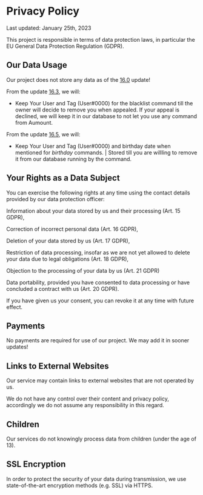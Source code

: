 # Privacy Policy

Last updated: January 25th, 2023

This project is responsible in terms of data protection laws, in particular the EU General Data Protection Regulation (GDPR).


## Our Data Usage

Our project does not store any data as of the [16.0](https://github.com/Sev6nOfficial/aumount-docs/releases/tag/discord-bot-v14) update!

From the update [16.3](https://github.com/Sev6nOfficial/aumount-docs/releases/tag/bot), we will:

- Keep Your User and Tag (User#0000) for the blacklist command till the owner will decide to remove you when appealed. If your appeal is declined, we will keep it in our database to not let you use any command from Aumount.

From the update [16.5](https://github.com/Sev6nOfficial/aumount-docs/releases/tag/bot), we will:

- Keep Your User and Tag (User#0000) and birthday date when mentioned for *birthday* commands. | Stored till you are willling to remove it from our database running by the command.


## Your Rights as a Data Subject

You can exercise the following rights at any time using the contact details provided by our data protection officer:

Information about your data stored by us and their processing (Art. 15 GDPR),

Correction of incorrect personal data (Art. 16 GDPR),

Deletion of your data stored by us (Art. 17 GDPR),

Restriction of data processing, insofar as we are not yet allowed to delete your data due to legal obligations (Art. 18 GDPR),

Objection to the processing of your data by us (Art. 21 GDPR) 

Data portability, provided you have consented to data processing or have concluded a contract with us (Art. 20 GDPR).

If you have given us your consent, you can revoke it at any time with future effect.


## Payments

No payments are required for use of our project. We may add it in sooner updates!


## Links to External Websites
Our service may contain links to external websites that are not operated by us.

We do not have any control over their content and privacy policy, accordingly we do not assume any responsibility in this regard.


## Children
Our services do not knowingly process data from children (under the age of 13).


## SSL Encryption
In order to protect the security of your data during transmission, we use state-of-the-art encryption methods (e.g. SSL) via HTTPS.
